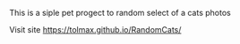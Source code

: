 This is a siple pet progect to random select of a cats photos

Visit site https://tolmax.github.io/RandomCats/

